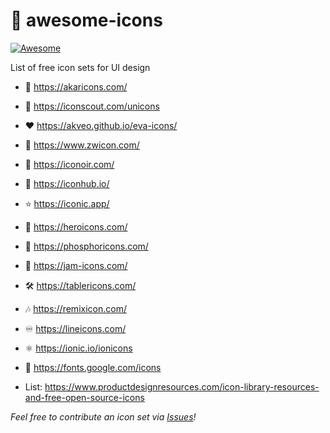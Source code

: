 # 🎨 awesome-icons

[![Awesome](https://awesome.re/badge-flat2.svg)](https://awesome.re)

List of free icon sets for UI design


- 🌰 https://akaricons.com/
- 🔎 https://iconscout.com/unicons
- ♥ https://akveo.github.io/eva-icons/
- 🔢 https://www.zwicon.com/
- 🏴 https://iconoir.com/
- 🏨 https://iconhub.io/
- ⭐ https://iconic.app/
- 🦸 https://heroicons.com/
- 🧪 https://phosphoricons.com/
- 🍓 https://jam-icons.com/
- 🛠️ https://tablericons.com/
- 🎶 https://remixicon.com/
- ♾️ https://lineicons.com/
- ⚛️ https://ionic.io/ionicons
- 📐 https://fonts.google.com/icons

- List: https://www.productdesignresources.com/icon-library-resources-and-free-open-source-icons


*Feel free to contribute an icon set via [Issues](https://github.com/digitalblossom/awesome-icons/issues)!*
